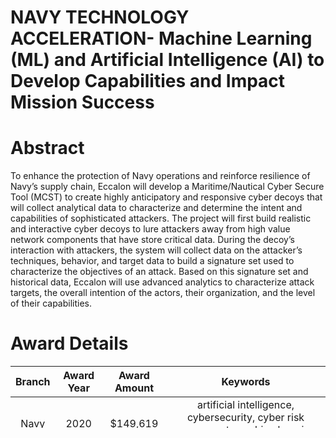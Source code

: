
NAVY TECHNOLOGY ACCELERATION- Machine Learning (ML) and Artificial Intelligence (AI) to Develop Capabilities and Impact Mission Success
=======================================================================================================================================

# Abstract


To enhance the protection of Navy operations and reinforce resilience of Navy’s supply chain, Eccalon will develop a Maritime/Nautical Cyber Secure Tool (MCST) to create highly anticipatory and responsive cyber decoys that will collect analytical data to characterize and determine the intent and capabilities of sophisticated attackers. The project will first build realistic and interactive cyber decoys to lure attackers away from high value network components that have store critical data. During the decoy’s interaction with attackers, the system will collect data on the attacker’s techniques, behavior, and target data to build a signature set used to characterize the objectives of an attack. Based on this signature set and historical data, Eccalon will use advanced analytics to characterize attack targets, the overall intention of the actors, their organization, and the level of their capabilities.  

# Award Details

|Branch|Award Year|Award Amount|Keywords|
| :---: | :---: | :---: | :---: |
|Navy|2020|$149,619|artificial intelligence, cybersecurity, cyber risk assessment, machine learning, honeypot|
  
  


[Back to Home](https://github.com/chrischow/dod_sbir_awards#2112)